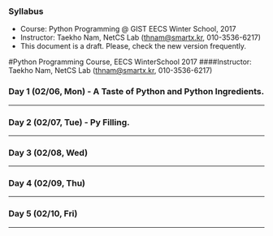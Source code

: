### Syllabus
* Course: Python Programming @ GIST EECS Winter School, 2017
* Instructor: Taekho Nam, NetCS Lab (thnam@smartx.kr, 010-3536-6217)
* This document is a draft. Please, check the new version frequently.

#Python Programming Course, EECS WinterSchool 2017
####Instructor: Taekho Nam, NetCS Lab (thnam@smartx.kr, 010-3536-6217)

### Day 1 (02/06, Mon) - A Taste of Python and Python Ingredients.
- - -
### Day 2 (02/07, Tue) - Py Filling.
- - -
### Day 3 (02/08, Wed)
- - -
### Day 4 (02/09, Thu)
- - -
### Day 5 (02/10, Fri)
- - -
